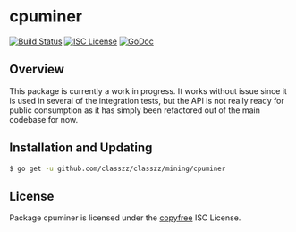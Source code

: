 cpuminer
========

[![Build Status](https://travis-ci.org/bourbaki-czz/classzz.png?branch=master)](https://travis-ci.org/bourbaki-czz/classzz)
[![ISC License](http://img.shields.io/badge/license-ISC-blue.svg)](http://copyfree.org)
[![GoDoc](https://img.shields.io/badge/godoc-reference-blue.svg)](http://godoc.org/github.com/classzz/classzz/mining/cpuminer)

## Overview

This package is currently a work in progress.  It works without issue since it
is used in several of the integration tests, but the API is not really ready for
public consumption as it has simply been refactored out of the main codebase for
now.

## Installation and Updating

```bash
$ go get -u github.com/classzz/classzz/mining/cpuminer
```

## License

Package cpuminer is licensed under the [copyfree](http://copyfree.org) ISC
License.
